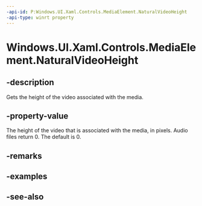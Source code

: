 ```yaml
---
-api-id: P:Windows.UI.Xaml.Controls.MediaElement.NaturalVideoHeight
-api-type: winrt property
---
```


<!-- Property syntax
public int NaturalVideoHeight { get; }
-->

# Windows.UI.Xaml.Controls.MediaElement.NaturalVideoHeight

## -description
Gets the height of the video associated with the media.


## -property-value
The height of the video that is associated with the media, in pixels. Audio files return 0. The default is 0.

## -remarks

## -examples

## -see-also
